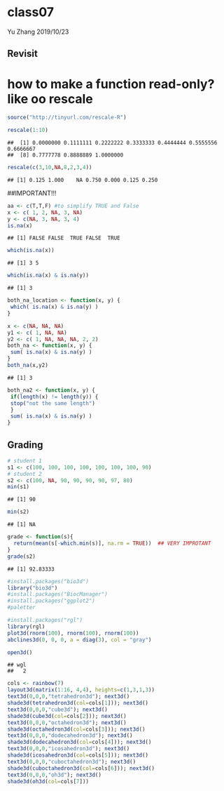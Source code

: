 class07
================
Yu Zhang
2019/10/23

## Revisit

# how to make a function read-only? like oo rescale

``` r
source("http://tinyurl.com/rescale-R")
```

``` r
rescale(1:10)
```

    ##  [1] 0.0000000 0.1111111 0.2222222 0.3333333 0.4444444 0.5555556 0.6666667
    ##  [8] 0.7777778 0.8888889 1.0000000

``` r
rescale(c(3,10,NA,8,2,3,4))
```

    ## [1] 0.125 1.000    NA 0.750 0.000 0.125 0.250

\#\#IMPORTANT\!\!\!

``` r
aa <- c(T,T,F) #to simplify TRUE and False
x <- c( 1, 2, NA, 3, NA)
y <- c(NA, 3, NA, 3, 4)
is.na(x)
```

    ## [1] FALSE FALSE  TRUE FALSE  TRUE

``` r
which(is.na(x))
```

    ## [1] 3 5

``` r
which(is.na(x) & is.na(y))
```

    ## [1] 3

``` r
both_na_location <- function(x, y) {
 which( is.na(x) & is.na(y) )
}
```

``` r
x <- c(NA, NA, NA)
y1 <- c( 1, NA, NA)
y2 <- c( 1, NA, NA, NA, 2, 2)
both_na <- function(x, y) {
 sum( is.na(x) & is.na(y) )
}
both_na(x,y2)
```

    ## [1] 3

``` r
both_na2 <- function(x, y) {
 if(length(x) != length(y)) {
 stop("not the same length")
 }
 sum( is.na(x) & is.na(y) )
}
```

## Grading

``` r
# student 1
s1 <- c(100, 100, 100, 100, 100, 100, 100, 90)
# student 2
s2 <- c(100, NA, 90, 90, 90, 90, 97, 80)
min(s1)
```

    ## [1] 90

``` r
min(s2)
```

    ## [1] NA

``` r
grade <- function(s){
  return(mean(s[-which.min(s)], na.rm = TRUE))  ## VERY IMPROTANT
}
grade(s2)
```

    ## [1] 92.83333

``` r
#install.packages("bio3d")
library("bio3d")
#install.packages("BiocManager")
#install.packages("ggplot2")
#paletter
```

``` r
#install.packages("rgl")
library(rgl)
plot3d(rnorm(100), rnorm(100), rnorm(100))
abclines3d(0, 0, 0, a = diag(3), col = "gray")

open3d()
```

    ## wgl 
    ##   2

``` r
cols <- rainbow(7)
layout3d(matrix(1:16, 4,4), heights=c(1,3,1,3))
text3d(0,0,0,"tetrahedron3d"); next3d()
shade3d(tetrahedron3d(col=cols[1])); next3d()
text3d(0,0,0,"cube3d"); next3d()
shade3d(cube3d(col=cols[2])); next3d()
text3d(0,0,0,"octahedron3d"); next3d()
shade3d(octahedron3d(col=cols[3])); next3d()
text3d(0,0,0,"dodecahedron3d"); next3d()
shade3d(dodecahedron3d(col=cols[4])); next3d()
text3d(0,0,0,"icosahedron3d"); next3d()
shade3d(icosahedron3d(col=cols[5])); next3d()
text3d(0,0,0,"cuboctahedron3d"); next3d()
shade3d(cuboctahedron3d(col=cols[6])); next3d()
text3d(0,0,0,"oh3d"); next3d()
shade3d(oh3d(col=cols[7]))
```
